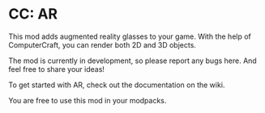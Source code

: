 # CC: AR

This mod adds augmented reality glasses to your game. With the help of ComputerCraft, you can render both 2D and 3D objects.

The mod is currently in development, so please report any bugs here. And feel free to share your ideas!

To get started with AR, check out the documentation on the wiki.

You are free to use this mod in your modpacks.
